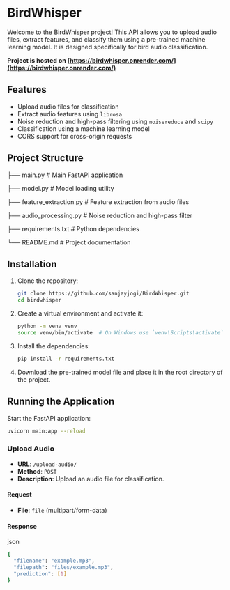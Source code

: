 # BirdWhisper

Welcome to the BirdWhisper project! This API allows you to upload audio files, extract features, and classify them using a pre-trained machine learning model. It is designed specifically for bird audio classification.

**Project is hosted on [https://birdwhisper.onrender.com/](https://birdwhisper.onrender.com/)**

## Features

- Upload audio files for classification
- Extract audio features using `librosa`
- Noise reduction and high-pass filtering using `noisereduce` and `scipy`
- Classification using a machine learning model
- CORS support for cross-origin requests

## Project Structure

├── main.py                # Main FastAPI application

├── model.py               # Model loading utility

├── feature_extraction.py  # Feature extraction from audio files

├── audio_processing.py    # Noise reduction and high-pass filter

├── requirements.txt       # Python dependencies

└── README.md              # Project documentation



## Installation

1. Clone the repository:

    ```bash
    git clone https://github.com/sanjayjogi/BirdWhisper.git
    cd birdwhisper
    ```

2. Create a virtual environment and activate it:

    ```bash
    python -m venv venv
    source venv/bin/activate  # On Windows use `venv\Scripts\activate`
    ```

3. Install the dependencies:

    ```bash
    pip install -r requirements.txt
    ```

4. Download the pre-trained model file and place it in the root directory of the project.

## Running the Application

Start the FastAPI application:

```bash
uvicorn main:app --reload
```

### Upload Audio

- **URL**: `/upload-audio/`
- **Method**: `POST`
- **Description**: Upload an audio file for classification.

#### Request

- **File**: `file` (multipart/form-data)

#### Response

json
```bash
{
  "filename": "example.mp3",
  "filepath": "files/example.mp3",
  "prediction": [1]
}
```
